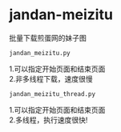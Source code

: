 # jandan-meizitu
批量下载煎蛋网的妹子图  
  
    jandan_meizitu.py  
1.可以指定开始页面和结束页面      
2.非多线程下载，速度很慢

    jandan_meizitu_thread.py  
1.可以指定开始页面和结束页面  
2.多线程，执行速度很快!  
